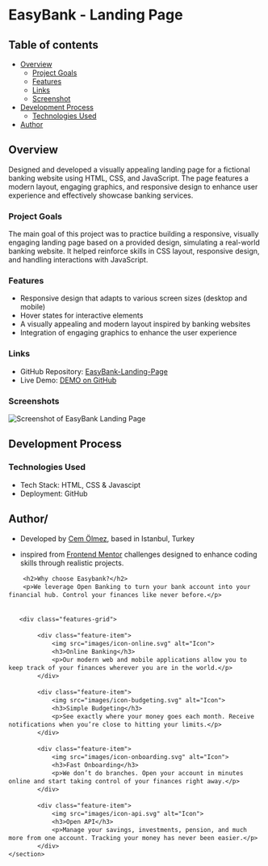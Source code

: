 # EasyBank - Landing Page


## Table of contents

- [Overview](#overview)
  - [Project Goals](#project-goals)
  - [Features](#features)
  - [Links](#links)
  - [Screenshot](#screenshot)
- [Development Process](#development-process)
  - [Technologies Used](#technologies-used)
- [Author](#author)


## Overview

Designed and developed a visually appealing landing page for a fictional banking website using HTML, CSS, and JavaScript. The page features a modern layout, engaging graphics, and responsive design to enhance user experience and effectively showcase banking services.


### Project Goals

The main goal of this project was to practice building a responsive, visually engaging landing page based on a provided design, simulating a real-world banking website. It helped reinforce skills in CSS layout, responsive design, and handling interactions with JavaScript.


### Features
- Responsive design that adapts to various screen sizes (desktop and mobile)
- Hover states for interactive elements
- A visually appealing and modern layout inspired by banking websites
- Integration of engaging graphics to enhance the user experience


### Links

- GitHub Repository: [EasyBank-Landing-Page](https://github.com/CemOlmez/EasyBank-Landing-Page)
- Live Demo: [DEMO on GitHub]()


### Screenshots

![Screenshot of EasyBank Landing Page](https://i.imgur.com/YioWeSI.jpeg)



## Development Process

### Technologies Used

- Tech Stack: HTML, CSS & Javascipt
- Deployment: GitHub


## Author/

- Developed by [Cem Ölmez](https://cemolmez-dev.vercel.app/), based in Istanbul, Turkey 

- inspired from [Frontend Mentor](https://www.frontendmentor.io) challenges designed to enhance coding skills through realistic projects.




 <section class="features">

        <h2>Why choose Easybank?</h2>
        <p>We leverage Open Banking to turn your bank account into your financial hub. Control your finances like never before.</p>


       <div class="features-grid">

            <div class="feature-item">
                <img src="images/icon-online.svg" alt="Icon">
                <h3>Online Banking</h3>
                <p>Our modern web and mobile applications allow you to keep track of your finances wherever you are in the world.</p>
            </div>

            <div class="feature-item">
                <img src="images/icon-budgeting.svg" alt="Icon">
                <h3>Simple Budgeting</h3>
                <p>See exactly where your money goes each month. Receive notifications when you’re close to hitting your limits.</p>
            </div>

            <div class="feature-item">
                <img src="images/icon-onboarding.svg" alt="Icon">
                <h3>Fast Onboarding</h3>
                <p>We don’t do branches. Open your account in minutes online and start taking control of your finances right away.</p>
            </div>

            <div class="feature-item">
                <img src="images/icon-api.svg" alt="Icon">
                <h3>Open API</h3>
                <p>Manage your savings, investments, pension, and much more from one account. Tracking your money has never been easier.</p>
            </div>
    </section>






